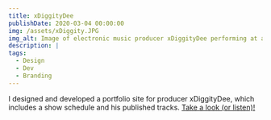 ```yaml
---
title: xDiggityDee
publishDate: 2020-03-04 00:00:00
img: /assets/xDiggity.JPG
img_alt: Image of electronic music producer xDiggityDee performing at a club with his xD logo behind him.
description: |
tags:
  - Design
  - Dev
  - Branding
---
```


I designed and developed a portfolio site for producer xDiggityDee, which includes a show schedule and his published tracks. <a href='https://xdiggitydee.netlify.app/'>Take a look (or listen)!</a>
